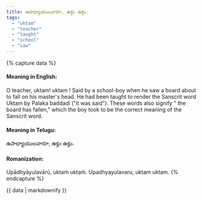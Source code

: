 ```yaml
---
title: ఉపాధ్యాయులవారూ, ఉక్తం ఉక్తం.
tags:
  - "uktam"
  - "teacher"
  - "taught"
  - "school"
  - "saw"
---
```


{% capture data %}
#### Meaning in English:
O teacher, uktam! uktam !
Said by a school-boy when he saw a board about to fall on his master's head. He had been taught to render the Sanscrit word Uktam by Palaka baddadi ("it was said"). These words also signify " the board has fallen," which the boy took to be the correct meaning of the Sanscrit word.

#### Meaning in Telugu:
ఉపాధ్యాయులవారూ, ఉక్తం ఉక్తం.

#### Romanization:
Upādhyāyulavārū, uktaṁ uktaṁ.
Upadhyayulavaru, uktam uktam.
{% endcapture %}

{{ data | markdownify }}

